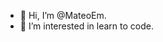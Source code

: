 - 👋 Hi, I’m @MateoEm.
- 👀 I’m interested in learn to code.

<!---
MateoEm/MateoEm is a ✨ special ✨ repository because its `README.md` (this file) appears on your GitHub profile.
You can click the Preview link to take a look at your changes.
--->
